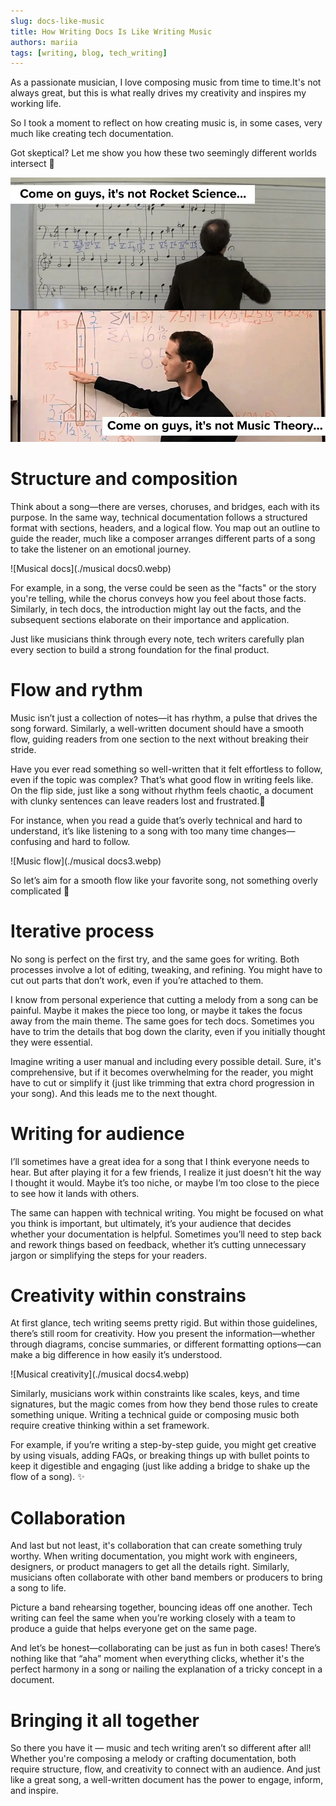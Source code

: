 ```yaml
---
slug: docs-like-music
title: How Writing Docs Is Like Writing Music
authors: mariia
tags: [writing, blog, tech_writing]
---
```


As a passionate musician, I love composing music from time to time.It's not always great, but this is what really drives my creativity and inspires my working life.

So I took a moment to reflect on how creating music is, in some cases, very much like creating tech documentation.

Got skeptical? Let me show you how these two seemingly different worlds intersect 🤗

![Music theory meme somewhere from Redit](./music-theory.webp)

<!--truncate-->

# Structure and composition

Think about a song—there are verses, choruses, and bridges, each with its purpose. In the same way, technical documentation follows a structured format with sections, headers, and a logical flow. You map out an outline to guide the reader, much like a composer arranges different parts of a song to take the listener on an emotional journey.

![Musical docs](./musical docs0.webp)

For example, in a song, the verse could be seen as the "facts" or the story you're telling, while the chorus conveys how you feel about those facts. Similarly, in tech docs, the introduction might lay out the facts, and the subsequent sections elaborate on their importance and application.

Just like musicians think through every note, tech writers carefully plan every section to build a strong foundation for the final product.

# Flow and rythm

Music isn’t just a collection of notes—it has rhythm, a pulse that drives the song forward. Similarly, a well-written document should have a smooth flow, guiding readers from one section to the next without breaking their stride.

Have you ever read something so well-written that it felt effortless to follow, even if the topic was complex? That’s what good flow in writing feels like. On the flip side, just like a song without rhythm feels chaotic, a document with clunky sentences can leave readers lost and frustrated.🙈

For instance, when you read a guide that’s overly technical and hard to understand, it’s like listening to a song with too many time changes—confusing and hard to follow.

![Music flow](./musical docs3.webp)

So let’s aim for a smooth flow like your favorite song, not something overly complicated 👏

 # Iterative process

No song is perfect on the first try, and the same goes for writing. Both processes involve a lot of editing, tweaking, and refining. You might have to cut out parts that don’t work, even if you’re attached to them.

I know from personal experience that cutting a melody from a song can be painful. Maybe it makes the piece too long, or maybe it takes the focus away from the main theme. The same goes for tech docs. Sometimes you have to trim the details that bog down the clarity, even if you initially thought they were essential.

Imagine writing a user manual and including every possible detail. Sure, it's comprehensive, but if it becomes overwhelming for the reader, you might have to cut or simplify it (just like trimming that extra chord progression in your song). And this leads me to the next thought.

# Writing for audience

 I’ll sometimes have a great idea for a song that I think everyone needs to hear. But after playing it for a few friends, I realize it just doesn’t hit the way I thought it would. Maybe it’s too niche, or maybe I’m too close to the piece to see how it lands with others.

The same can happen with technical writing. You might be focused on what you think is important, but ultimately, it’s your audience that decides whether your documentation is helpful. Sometimes you’ll need to step back and rework things based on feedback, whether it’s cutting unnecessary jargon or simplifying the steps for your readers.

# Creativity within constrains

At first glance, tech writing seems pretty rigid. But within those guidelines, there’s still room for creativity. How you present the information—whether through diagrams, concise summaries, or different formatting options—can make a big difference in how easily it’s understood.

![Musical creativity](./musical docs4.webp)

Similarly, musicians work within constraints like scales, keys, and time signatures, but the magic comes from how they bend those rules to create something unique. Writing a technical guide or composing music both require creative thinking within a set framework.

For example, if you’re writing a step-by-step guide, you might get creative by using visuals, adding FAQs, or breaking things up with bullet points to keep it digestible and engaging (just like adding a bridge to shake up the flow of a song). ✨

# Collaboration

And last but not least, it's collaboration that can create something truly worthy. When writing documentation, you might work with engineers, designers, or product managers to get all the details right. Similarly, musicians often collaborate with other band members or producers to bring a song to life.

Picture a band rehearsing together, bouncing ideas off one another. Tech writing can feel the same when you’re working closely with a team to produce a guide that helps everyone get on the same page.

And let’s be honest—collaborating can be just as fun in both cases! There’s nothing like that “aha” moment when everything clicks, whether it's the perfect harmony in a song or nailing the explanation of a tricky concept in a document.

# Bringing it all together

So there you have it — music and tech writing aren’t so different after all! Whether you're composing a melody or crafting documentation, both require structure, flow, and creativity to connect with an audience. And just like a great song, a well-written document has the power to engage, inform, and inspire.
